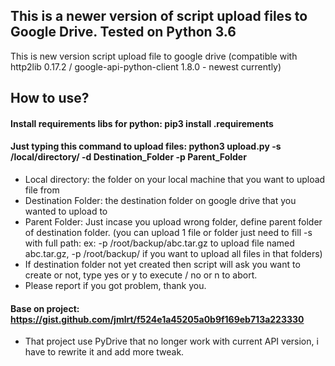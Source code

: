 ## This is a newer version of script upload files to Google Drive. Tested on Python 3.6
This is new version script upload file to google drive (compatible with http2lib 0.17.2 / google-api-python-client 1.8.0 - newest currently)
## How to use?
#### Install requirements libs for python: pip3 install .requirements
#### Just typing this command to upload files: python3 upload.py -s /local/directory/ -d Destination_Folder -p Parent_Folder
* Local directory: the folder on your local machine that you want to upload file from
* Destination Folder: the destination folder on google drive that you wanted to upload to
* Parent Folder: Just incase you upload wrong folder, define parent folder of destination folder. (you can upload 1 file or folder just need to fill -s with full path: ex: -p /root/backup/abc.tar.gz to upload file named abc.tar.gz, -p /root/backup/ if you want to upload all files in that folders)
* If destination folder not yet created then script will ask you want to create or not, type yes or y to execute / no or n to abort.
* Please report if you got problem, thank you.

#### Base on project: https://gist.github.com/jmlrt/f524e1a45205a0b9f169eb713a223330
* That project use PyDrive that no longer work with current API version, i have to rewrite it and add more tweak.
